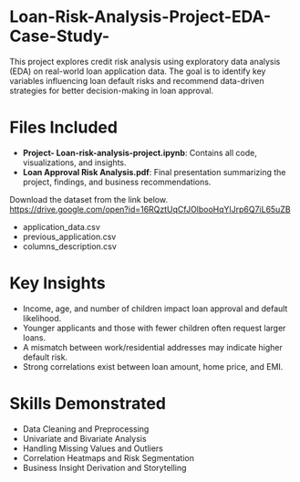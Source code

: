 # Loan-Risk-Analysis-Project-EDA-Case-Study-
This project explores credit risk analysis using exploratory data analysis (EDA) on real-world loan application data. The goal is to identify key variables influencing loan default risks and recommend data-driven strategies for better decision-making in loan approval.

# Files Included
- **Project- Loan-risk-analysis-project.ipynb**: Contains all code, visualizations, and insights.
- **Loan Approval Risk Analysis.pdf**: Final presentation summarizing the project, findings, and business recommendations.

Download the dataset from the link below.  
https://drive.google.com/open?id=16RQztUqCfJOlbooHqYlJrp6Q7iL65uZB
- application_data.csv
- previous_application.csv
- columns_description.csv

# Key Insights

- Income, age, and number of children impact loan approval and default likelihood.
- Younger applicants and those with fewer children often request larger loans.
- A mismatch between work/residential addresses may indicate higher default risk.
- Strong correlations exist between loan amount, home price, and EMI.

# Skills Demonstrated

- Data Cleaning and Preprocessing
- Univariate and Bivariate Analysis
- Handling Missing Values and Outliers
- Correlation Heatmaps and Risk Segmentation
- Business Insight Derivation and Storytelling
